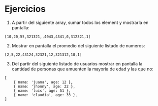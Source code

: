 # Ejercicios

1. A partir del siguiente array, sumar todos los element y mostrarla en pantalla:

```
[10,20,55,321321,,4043,4341,0,312321,1]
```

2. Mostrar en pantalla el promedio del siguiente listado de numeros:

```
[2,5,22,43124,32321,12,321312,10,1]
```

3. Del partir del siguiente listado de usuarios mostrar en pantalla la cantidad de personas que amuenten la mayoría de edad y las que no:

```
[
    { name: 'juana', age: 12 },
    { name: 'jhonny', age: 22 },
    { name: 'luis', age: 51 },
    { name: 'claudia', age: 33 },    
]
```
